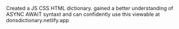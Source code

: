 Created a JS CSS HTML dictionary. gained a better understanding of ASYNC AWAIT syntaxt and can confidently use this
viewable at donsdictionary.netlify.app
